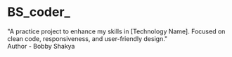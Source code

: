 # BS_coder_
"A practice project to enhance my skills in [Technology Name]. Focused on clean code, responsiveness, and user-friendly design."
<br>
Author - Bobby Shakya
